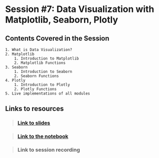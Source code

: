 # Session #7: Data Visualization with Matplotlib, Seaborn, Plotly

## Contents Covered in the Session
    1. What is Data Visualization?
    2. Matplotlib
        1. Introduction to Matplotlib
        2. Matplotlib Functions
    3. Seaborn
        1. Introduction to Seaborn
        2. Seaborn Functions
    4. Plotly
        1. Introduction to Plotly
        2. Plotly Functions
    5. Live implementations of all modules


## Links to resources

> ### [Link to slides]([Slides]%20matplotlib,%20seaborn%20and%20plotly%20modules.pdf)

> ### [Link to the notebook]([Colab]%20matplotlib,%20seaborn%20and%20plotly%20modules.ipynb)

> ### Link to session recording
